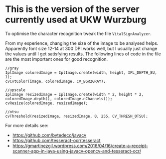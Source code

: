 # This is the version of the server currently used at UKW Wurzburg

To optimise the character recognition tweak the file ```VitalSignAnalyzer```.

From my experience, changing the size of the image to be analysed helps. Apparently font size 12-14 at 300 DPI works
well, but I usually just change the values until I get satisfying results. The following lines of code in the file are
the most important ones for good recognition.

```
//gray
IplImage coloredImage = IplImage.create(width, height, IPL_DEPTH_8U, 1);
cvCvtColor(image, coloredImage, CV_BGR2GRAY);

//upscale
IplImage resizedImage = IplImage.create(width * 2, height * 2, coloredImage.depth(), coloredImage.nChannels());
cvResize(coloredImage, resizedImage);

//otsu
cvThreshold(resizedImage, resizedImage, 0, 255, CV_THRESH_OTSU);
```

For more details see:
* https://github.com/bytedeco/javacv
* https://github.com/tesseract-ocr/tesseract
* https://gmartinezgil.wordpress.com/2016/04/16/create-a-receipt-scanner-app-in-java-using-javacv-opencv-and-tesseract-ocr/
